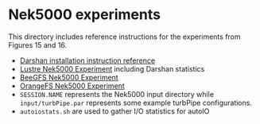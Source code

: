 # Nek5000 experiments

This directory includes reference instructions for the experiments from Figures 15 and 16.
- [Darshan installation instruction reference](install_Darshan.md)
- [Lustre Nek5000 Experiment](lustre_nek5000.sh) including Darshan statistics 
- [BeeGFS Nek5000 Experiment](beegfs_nek5000.sh)
- [OrangeFS Nek5000 Experiment](orangefs_nek5000.sh)
- `SESSION.NAME` represents the Nek5000 input directory while `input/turbPipe.par` represents some example turbPipe configurations.
- `autoiostats.sh` are used to gather I/O statistics for autoIO
